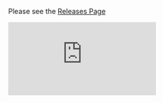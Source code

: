 Please see the [Releases Page](https://releases.k8s.io)


[![Analytics](https://kubernetes-site.appspot.com/UA-36037335-10/GitHub/CHANGELOG.md?pixel)]()
